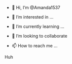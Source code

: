 - 👋 Hi, I’m @Amanda1537
- 👀 I’m interested in ...
- 🌱 I’m currently learning ...
- 💞️ I’m looking to collaborate 

- 📫 How to reach me ...

<!---
Amanda1537/Amanda1537 is a ✨ special ✨ repository because its `README.md` (this file) appears on your GitHub profile.
You can click the Preview link to take a look at your changes.
--->
Huh
